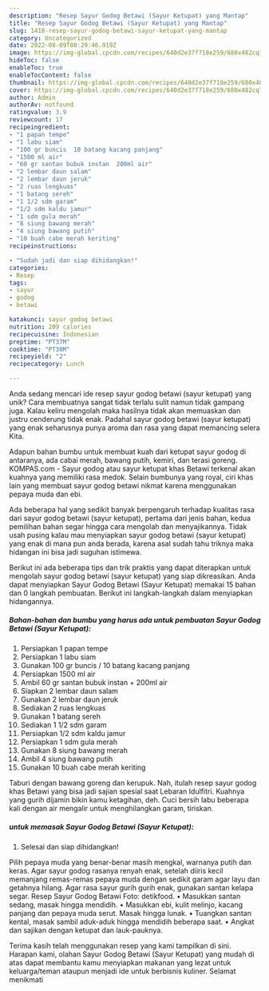 ```yaml
---
description: "Resep Sayur Godog Betawi (Sayur Ketupat) yang Mantap"
title: "Resep Sayur Godog Betawi (Sayur Ketupat) yang Mantap"
slug: 1418-resep-sayur-godog-betawi-sayur-ketupat-yang-mantap
category: Uncategorized
date: 2022-08-09T00:29:46.919Z
image: https://img-global.cpcdn.com/recipes/640d2e37f718e259/680x482cq70/sayur-godog-betawi-sayur-ketupat-foto-resep-utama.jpg
hideToc: false
enableToc: true
enableTocContent: false
thumbnail: https://img-global.cpcdn.com/recipes/640d2e37f718e259/680x482cq70/sayur-godog-betawi-sayur-ketupat-foto-resep-utama.jpg
cover: https://img-global.cpcdn.com/recipes/640d2e37f718e259/680x482cq70/sayur-godog-betawi-sayur-ketupat-foto-resep-utama.jpg
author: Admin
authorAv: notfound
ratingvalue: 3.9
reviewcount: 17
recipeingredient:
- "1 papan tempe"
- "1 labu siam"
- "100 gr buncis  10 batang kacang panjang"
- "1500 ml air"
- "60 gr santan bubuk instan  200ml air"
- "2 lembar daun salam"
- "2 lembar daun jeruk"
- "2 ruas lengkuas"
- "1 batang sereh"
- "1 1/2 sdm garam"
- "1/2 sdm kaldu jamur"
- "1 sdm gula merah"
- "8 siung bawang merah"
- "4 siung bawang putih"
- "10 buah cabe merah keriting"
recipeinstructions:

- "Sudah jadi dan siap dihidangkan!"
categories:
- Resep
tags:
- sayur
- godog
- betawi

katakunci: sayur godog betawi 
nutrition: 209 calories
recipecuisine: Indonesian
preptime: "PT37M"
cooktime: "PT30M"
recipeyield: "2"
recipecategory: Lunch

---
```





Anda sedang mencari ide resep sayur godog betawi (sayur ketupat) yang unik? Cara membuatnya sangat tidak terlalu sulit namun tidak gampang juga. Kalau keliru mengolah maka hasilnya tidak akan memuaskan dan justru cenderung tidak enak. Padahal sayur godog betawi (sayur ketupat) yang enak seharusnya punya aroma dan rasa yang dapat memancing selera Kita.





Adapun bahan bumbu untuk membuat kuah dari ketupat sayur godog di antaranya, ada cabai merah, bawang putih, kemiri, dan terasi goreng. KOMPAS.com - Sayur godog atau sayur ketupat khas Betawi terkenal akan kuahnya yang memiliki rasa medok. Selain bumbunya yang royal, ciri khas lain yang membuat sayur godog betawi nikmat karena menggunakan pepaya muda dan ebi.

Ada beberapa hal yang sedikit banyak berpengaruh terhadap kualitas rasa dari sayur godog betawi (sayur ketupat), pertama dari jenis bahan, kedua pemilihan bahan segar hingga cara mengolah dan menyajikannya. Tidak usah pusing kalau mau menyiapkan sayur godog betawi (sayur ketupat) yang enak di mana pun anda berada, karena asal sudah tahu triknya maka hidangan ini bisa jadi suguhan istimewa.






Berikut ini ada beberapa tips dan trik praktis yang dapat diterapkan untuk mengolah sayur godog betawi (sayur ketupat) yang siap dikreasikan. Anda dapat menyiapkan Sayur Godog Betawi (Sayur Ketupat) memakai 15 bahan dan 0 langkah pembuatan. Berikut ini langkah-langkah dalam menyiapkan hidangannya.

<!--inarticleads1-->

##### Bahan-bahan dan bumbu yang harus ada untuk pembuatan Sayur Godog Betawi (Sayur Ketupat):

1. Persiapkan 1 papan tempe
1. Persiapkan 1 labu siam
1. Gunakan 100 gr buncis / 10 batang kacang panjang
1. Persiapkan 1500 ml air
1. Ambil 60 gr santan bubuk instan + 200ml air
1. Siapkan 2 lembar daun salam
1. Gunakan 2 lembar daun jeruk
1. Sediakan 2 ruas lengkuas
1. Gunakan 1 batang sereh
1. Sediakan 1 1/2 sdm garam
1. Persiapkan 1/2 sdm kaldu jamur
1. Persiapkan 1 sdm gula merah
1. Gunakan 8 siung bawang merah
1. Ambil 4 siung bawang putih
1. Gunakan 10 buah cabe merah keriting


Taburi dengan bawang goreng dan kerupuk. Nah, itulah resep sayur godog khas Betawi yang bisa jadi sajian spesial saat Lebaran Idulfitri. Kuahnya yang gurih dijamin bikin kamu ketagihan, deh. Cuci bersih labu beberapa kali dengan air mengalir untuk menghilangkan garam, tiriskan. 

<!--inarticleads2-->

#####  untuk memasak Sayur Godog Betawi (Sayur Ketupat):


1. Selesai dan siap dihidangkan!

Pilih pepaya muda yang benar-benar masih mengkal, warnanya putih dan keras. Agar sayur godog rasanya renyah enak, setelah diiris kecil memanjang remas-remas pepaya muda dengan sedikit garam agar layu dan getahnya hilang. Agar rasa sayur gurih gurih enak, gunakan santan kelapa segar. Resep Sayur Godog Betawi Foto: detikfood. • Masukkan santan sedang, masak hingga mendidih. • Masukkan ebi, kulit melinjo, kacang panjang dan pepaya muda serut. Masak hingga lunak. • Tuangkan santan kental, masak sambil aduk-aduk hingga mendidih beberapa saat. • Angkat dan sajikan dengan ketupat dan lauk-pauknya. 

Terima kasih telah menggunakan resep yang kami tampilkan di sini. Harapan kami, olahan Sayur Godog Betawi (Sayur Ketupat) yang mudah di atas dapat membantu kamu menyiapkan makanan yang lezat untuk keluarga/teman ataupun menjadi ide untuk berbisnis kuliner. Selamat menikmati

